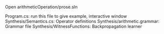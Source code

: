 Open arithmeticOperation/prose.sln

Program.cs: run this file to give example, interactive window
Synthesis/Semantics.cs: Operator definitions
Synthesis/arithmetic.grammar: Grammar file
Synthesis/WitnessFunctions: Backpropagation learner
